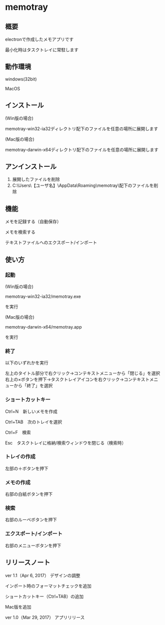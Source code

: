 # memotray

## 概要
electronで作成したメモアプリです

最小化時はタスクトレイに常駐します

## 動作環境
windows(32bit)

MacOS

## インストール
(Win版の場合)

memotray-win32-ia32ディレクトリ配下のファイルを任意の場所に展開します

(Mac版の場合)

memotray-darwin-x64ディレクトリ配下のファイルを任意の場所に展開します

## アンインストール
1. 展開したファイルを削除
1. C:\Users\【ユーザ名】\AppData\Roaming\memotray\配下のファイルを削除

## 機能

メモを記録する（自動保存）

メモを検索する

テキストファイルへのエクスポート/インポート

## 使い方
### 起動
(Win版の場合)

memotray-win32-ia32/memotray.exe

を実行

(Mac版の場合)

memotray-darwin-x64/memotray.app

を実行


### 終了
以下のいずれかを実行
<dl>
<dt>左上のタイトル部分で右クリック→コンテキストメニューから「閉じる」を選択</dt>
<dt>右上の×ボタンを押下→タスクトレイアイコンを右クリック→コンテキストメニューから「終了」を選択</dt>
</dl>

### ショートカットキー

Ctrl+N　新しいメモを作成

Ctrl+TAB　次のトレイを選択

Ctrl+F　検索

Esc　タスクトレイに格納/検索ウィンドウを閉じる（検索時）

### トレイの作成
左部の＋ボタンを押下

### メモの作成
右部の白紙ボタンを押下

### 検索
右部のルーペボタンを押下

### エクスポート/インポート
右部のメニューボタンを押下

## リリースノート

ver 1.1（Apr 6, 2017）
デザインの調整

インポート時のフォーマットチェックを追加

ショートカットキー（Ctrl+TAB）の追加

Mac版を追加

ver 1.0（Mar 29, 2017）
アプリリリース
